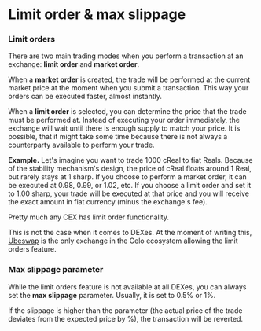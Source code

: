# Limit order & max slippage

### Limit orders

There are two main trading modes when you perform a transaction at an exchange: **limit order** and **market order**.

When a **market order** is created, the trade will be performed at the current market price at the moment when you submit a transaction. This way your orders can be executed faster, almost instantly.

When a **limit order** is selected, you can determine the price that the trade must be performed at. Instead of executing your order immediately, the exchange will wait until there is enough supply to match your price. It is possible, that it might take some time because there is not always a counterparty available to perform your trade.

**Example.**  Let's imagine you want to trade 1000 cReal to fiat Reals. Because of the stability mechanism's design, the price of cReal floats around 1 Real, but rarely stays at 1 sharp. If you choose to perform a market order, it can be executed at 0.98, 0.99, or 1.02, etc. If you choose a limit order and set it to 1.00 sharp, your trade will be executed at that price and you will receive the exact amount in fiat currency (minus the exchange's fee).

Pretty much any CEX has limit order functionality.&#x20;

This is not the case when it comes to DEXes. At the moment of writing this, [Ubeswap](https://app.ubeswap.org/#/limit-order) is the only exchange in the Celo ecosystem allowing the limit orders feature.

### Max slippage parameter

While the limit orders feature is not available at all DEXes, you can always set the **max slippage** parameter. Usually, it is set to 0.5% or 1%.

If the slippage is higher than the parameter (the actual price of the trade deviates from the expected price by %), the transaction will be reverted.
